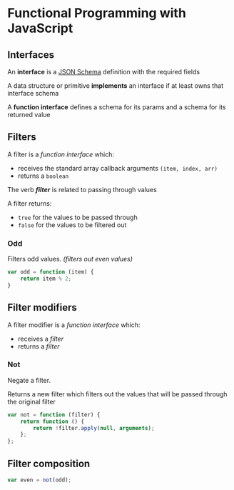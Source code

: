 Functional Programming with JavaScript
======================================

Interfaces
----------

An **interface** is a [JSON Schema][1] definition with the required fields

A data structure or primitive **implements** an interface if at least owns that interface schema

A **function interface** defines a schema for its params and a schema for its returned value

Filters
-------

A filter is a *function interface* which:

*   receives the standard array callback arguments `(item, index, arr)`
*   returns a `boolean`

The verb ***filter*** is related to passing through values

A filter returns:

*   `true` for the values to be passed through
*   `false` for the values to be filtered out

### Odd

Filters odd values. *(filters out even values)*

```js
var odd = function (item) {
    return item % 2;
}
```

Filter modifiers
----------------

A filter modifier is a *function interface* which:

*   receives a *filter*
*   returns a *filter*

### Not

Negate a filter.

Returns a new filter which filters out the values that will be passed through the original filter

```js
var not = function (filter) {
    return function () {
        return !filter.apply(null, arguments);
    };
};
```

Filter composition
------------------

```js
var even = not(odd);
```

[1]: http://json-schema.org/
